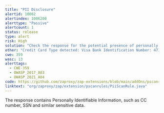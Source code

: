 ```yaml
---
title: "PII Disclosure"
alertid: 10062
alertindex: 1006200
alerttype: "Passive"
alertcount: 1
status: release
type: alert
risk: High
solution: "Check the response for the potential presence of personally identifiable information (PII), ensure nothing sensitive is leaked by the application."
other: "Credit Card Type detected: Visa Bank Identification Number: 471618 Brand: VISA Category: PURCHASING Issuer: U.S. BANK N.A. ND"
cwe: 359
wasc: 13
alerttags: 
  - CWE-359
  - OWASP_2017_A03
  - OWASP_2021_A04
code: https://github.com/zaproxy/zap-extensions/blob/main/addOns/pscanrules/src/main/java/org/zaproxy/zap/extension/pscanrules/PiiScanRule.java
linktext: "org/zaproxy/zap/extension/pscanrules/PiiScanRule.java"
---
```

The response contains Personally Identifiable Information, such as CC number, SSN and similar sensitive data.
